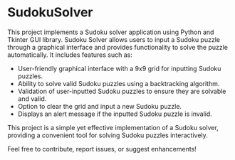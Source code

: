# SudokuSolver

This project implements a Sudoku solver application using Python and Tkinter GUI library. Sudoku Solver allows users to input a Sudoku puzzle through a graphical interface and provides functionality to solve the puzzle automatically. It includes features such as:

- User-friendly graphical interface with a 9x9 grid for inputting Sudoku puzzles.
- Ability to solve valid Sudoku puzzles using a backtracking algorithm.
- Validation of user-inputted Sudoku puzzles to ensure they are solvable and valid.
- Option to clear the grid and input a new Sudoku puzzle.
- Displays an alert message if the inputted Sudoku puzzle is invalid.

This project is a simple yet effective implementation of a Sudoku solver, providing a convenient tool for solving Sudoku puzzles interactively.

Feel free to contribute, report issues, or suggest enhancements!
